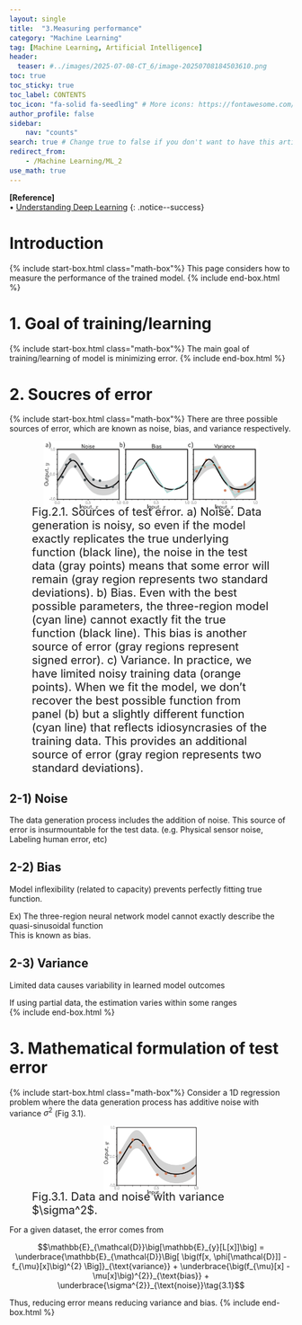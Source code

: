 ```yaml
---
layout: single
title:  "3.Measuring performance"
category: "Machine Learning"
tag: [Machine Learning, Artificial Intelligence]
header:
  teaser: #../images/2025-07-08-CT_6/image-20250708184503610.png
toc: true
toc_sticky: true
toc_label: CONTENTS
toc_icon: "fa-solid fa-seedling" # More icons: https://fontawesome.com/v6/search?ic=free
author_profile: false
sidebar:
    nav: "counts"
search: true # Change true to false if you don't want to have this article be searched 
redirect_from:
    - /Machine Learning/ML_2
use_math: true
---
```


**[Reference]** <br>
$\bullet$ [Understanding Deep Learning](https://udlbook.github.io/udlbook/)
{: .notice--success}

# Introduction
{% include start-box.html class="math-box"%}
This page considers how to measure the performance of the trained model. 
{% include end-box.html %}

# 1. Goal of training/learning
{% include start-box.html class="math-box"%}
The main goal of training/learning of model is minimizing error.
{% include end-box.html %}

# 2. Soucres of error
{% include start-box.html class="math-box"%}
There are three possible sources of error, which are known as noise, bias, and variance respectively.

<figure style="display: flex; flex-direction: column; align-items: center; margin-top: 0.5em; margin-bottom: 0.5em;">
  <img src="../images/2025-09-07-ML_3/Fig1.png" alt="Noise, Bias, Variance" 
       style="width: 90%; height: auto;">
   <figcaption style="font-size: 20px; margin-top: -0.5em;">
   Fig.2.1. Sources of test error. a) Noise. Data generation is noisy, so even if the model exactly replicates the true underlying function (black line), the noise in the
            test data (gray points) means that some error will remain (gray region represents two standard deviations). b) Bias. Even with the best possible parameters, the three-region model (cyan line) cannot exactly fit the true function (black line). This bias is another source of error (gray regions represent signed error). c) Variance. In practice, we have limited noisy training data (orange points). When we fit the model, we don’t recover the best possible function from panel (b) but a slightly different function (cyan line) that reflects idiosyncrasies of the training data. This provides an additional source of error (gray region represents two standard deviations). 
   </figcaption>
</figure> 

## 2-1) Noise 
The data generation process includes the addition of noise. 
This source of error is insurmountable for the test data. (e.g. Physical sensor noise, Labeling human error, etc)

## 2-2) Bias
Model inflexibility (related to capacity) prevents perfectly fitting true function.
<div class="indented-paragraph" markdown="1">
Ex) The three-region neural network model cannot exactly describe the quasi-sinusoidal function
</div>
This is known as bias.

## 2-3) Variance
Limited data causes variability in learned model outcomes
<div class="indented-paragraph" markdown="1">
If using partial data, the estimation varies within some ranges
</div>
{% include end-box.html %}

# 3. Mathematical formulation of test error
{% include start-box.html class="math-box"%}
Consider a 1D regression problem where the data generation process has additive noise with variance $\sigma^2$ (Fig 3.1).

<figure style="display: flex; flex-direction: column; align-items: center; margin-top: 0.5em; margin-bottom: 0.5em;">
  <img src="../images/2025-09-07-ML_3/Fig2.png" alt="Noised data" 
       style="width: 40%; height: auto;">
   <figcaption style="font-size: 20px; margin-top: -0.5em;">
   Fig.3.1. Data and noise with variance $\sigma^2$.
   </figcaption>
</figure> 

For a given dataset, the error comes from 

$$\mathbb{E}_{\mathcal{D}}\big[\mathbb{E}_{y}[L[x]]\big] = \underbrace{\mathbb{E}_{\mathcal{D}}\Big[ \big(f[x, \phi[\mathcal{D}]] - f_{\mu}[x]\big)^{2} \Big]}_{\text{variance}} + \underbrace{\big(f_{\mu}[x] - \mu[x]\big)^{2}}_{\text{bias}} + \underbrace{\sigma^{2}}_{\text{noise}}\tag{3.1}$$

Thus, reducing error means reducing variance and bias.
{% include end-box.html %}